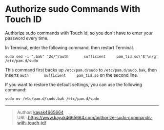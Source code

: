 # Authorize sudo Commands With Touch ID

Authorize sudo commands with Touch Id, so you don't have to enter your password every time.
<!--more-->

In Terminal, enter the following command, then restart Terminal.
``` shell
sudo sed -i ".bak" '2s/^/auth       sufficient     pam_tid.so\'$'\n/g' /etc/pam.d/sudo
```

This command first backs up `/etc/pam.d/sudo` to `/etc/pam.d/sudo.bak`, then inserts `auth       sufficient     pam_tid.so` on the second line.

If you want to restore the default settings, you can use the following command:
``` shell
sudo mv /etc/pam.d/sudo.bak /etc/pam.d/sudo
```

---

> Author: [kayak4665664](https://github.com/kayak4665664)  
> URL: https://www.kayak4665664.com/authorize-sudo-commands-with-touch-id/  

